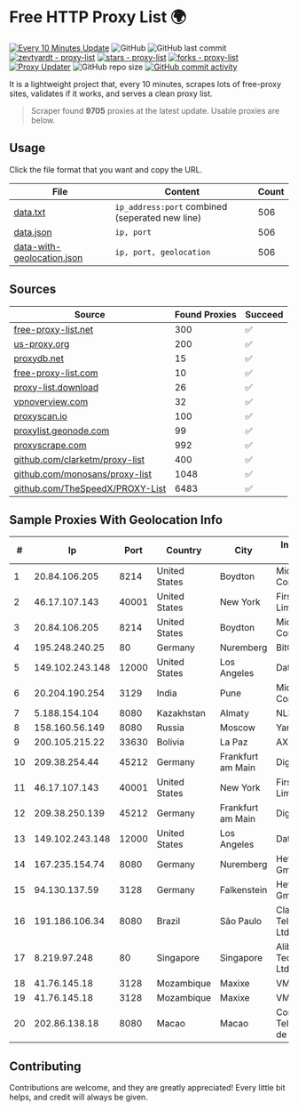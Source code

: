 
# Free HTTP Proxy List 🌍

[![Every 10 Minutes Update](https://github.com/mertguvencli/http-proxy-list/actions/workflows/main.yml/badge.svg?branch=main)](https://github.com/mertguvencli/http-proxy-list/actions/workflows/main.yml)
![GitHub](https://img.shields.io/github/license/mertguvencli/http-proxy-list)
![GitHub last commit](https://img.shields.io/github/last-commit/mertguvencli/http-proxy-list)
[![zevtyardt - proxy-list](https://img.shields.io/static/v1?label=zevtyardt&message=proxy-list&color=blue&logo=github)](https://github.com/zevtyardt/proxy-list "Go to GitHub repo")
[![stars - proxy-list](https://img.shields.io/github/stars/zevtyardt/proxy-list?style=social)](https://github.com/zevtyardt/proxy-list)
[![forks - proxy-list](https://img.shields.io/github/forks/zevtyardt/proxy-list?style=social)](https://github.com/zevtyardt/proxy-list)
[![Proxy Updater](https://github.com/zevtyardt/proxy-list/workflows/Proxy%20Updater/badge.svg)](https://github.com/zevtyardt/proxy-list/actions?query=workflow:"Proxy+Updater")
![GitHub repo size](https://img.shields.io/github/repo-size/zevtyardt/proxy-list)
[![GitHub commit activity](https://img.shields.io/github/commit-activity/m/zevtyardt/proxy-list?logo=commits)](https://github.com/zevtyardt/proxy-list/commits/main)

It is a lightweight project that, every 10 minutes, scrapes lots of free-proxy sites, validates if it works, and serves a clean proxy list.

> Scraper found **9705** proxies at the latest update. Usable proxies are below.

## Usage

Click the file format that you want and copy the URL.

|File|Content|Count|
|----|-------|-----|
|[data.txt](https://raw.githubusercontent.com/mertguvencli/http-proxy-list/main/proxy-list/data.txt)|`ip_address:port` combined (seperated new line)|506|
|[data.json](https://raw.githubusercontent.com/mertguvencli/http-proxy-list/main/proxy-list/data.json)|`ip, port`|506|
|[data-with-geolocation.json](https://raw.githubusercontent.com/mertguvencli/http-proxy-list/main/proxy-list/data-with-geolocation.json)|`ip, port, geolocation`|506|

## Sources

|Source|Found Proxies|Succeed|
|------|-------------|-------|
|[free-proxy-list.net](https://free-proxy-list.net)|300|✅|
|[us-proxy.org](https://www.us-proxy.org)|200|✅|
|[proxydb.net](http://proxydb.net)|15|✅|
|[free-proxy-list.com](https://free-proxy-list.com/?page=&port=&type%5B%5D=http&type%5B%5D=https&up_time=0&search=Search)|10|✅|
|[proxy-list.download](https://www.proxy-list.download/HTTP)|26|✅|
|[vpnoverview.com](https://vpnoverview.com/privacy/anonymous-browsing/free-proxy-servers)|32|✅|
|[proxyscan.io](https://www.proxyscan.io)|100|✅|
|[proxylist.geonode.com](https://proxylist.geonode.com/api/proxy-list?limit=300&page=1&sort_by=lastChecked&sort_type=desc&protocols=http,https)|99|✅|
|[proxyscrape.com](https://api.proxyscrape.com/v2/?request=displayproxies&protocol=http&timeout=10000&country=all&ssl=all&anonymity=all)|992|✅|
|[github.com/clarketm/proxy-list](https://raw.githubusercontent.com/clarketm/proxy-list/master/proxy-list-raw.txt)|400|✅|
|[github.com/monosans/proxy-list](https://raw.githubusercontent.com/monosans/proxy-list/main/proxies/http.txt)|1048|✅|
|[github.com/TheSpeedX/PROXY-List](https://raw.githubusercontent.com/TheSpeedX/PROXY-List/master/http.txt)|6483|✅|


## Sample Proxies With Geolocation Info

|#|Ip|Port|Country|City|Internet Service Provider|
|-|--|----|-------|----|-------------------------|
|1|20.84.106.205|8214|United States|Boydton|Microsoft Corporation|
|2|46.17.107.143|40001|United States|New York|First Server Limited|
|3|20.84.106.205|8214|United States|Boydton|Microsoft Corporation|
|4|195.248.240.25|80|Germany|Nuremberg|BitCommand|
|5|149.102.243.148|12000|United States|Los Angeles|Datacamp Limited|
|6|20.204.190.254|3129|India|Pune|Microsoft Corporation|
|7|5.188.154.104|8080|Kazakhstan|Almaty|NLS|
|8|158.160.56.149|8080|Russia|Moscow|Yandex.Cloud LLC|
|9|200.105.215.22|33630|Bolivia|La Paz|AXS Bolivia S. A.|
|10|209.38.254.44|45212|Germany|Frankfurt am Main|DigitalOcean, LLC|
|11|46.17.107.143|40001|United States|New York|First Server Limited|
|12|209.38.250.139|45212|Germany|Frankfurt am Main|DigitalOcean, LLC|
|13|149.102.243.148|12000|United States|Los Angeles|Datacamp Limited|
|14|167.235.154.74|8080|Germany|Nuremberg|Hetzner Online GmbH|
|15|94.130.137.59|3128|Germany|Falkenstein|Hetzner Online GmbH|
|16|191.186.106.34|8080|Brazil|São Paulo|Claro NXT Telecomunicacoes Ltda|
|17|8.219.97.248|80|Singapore|Singapore|Alibaba (US) Technology Co., Ltd.|
|18|41.76.145.18|3128|Mozambique|Maxixe|VM  S.A|
|19|41.76.145.18|3128|Mozambique|Maxixe|VM  S.A|
|20|202.86.138.18|8080|Macao|Macao|Companhia de Telecomunicacoes de Macau|



## Contributing

Contributions are welcome, and they are greatly appreciated! Every
little bit helps, and credit will always be given.

